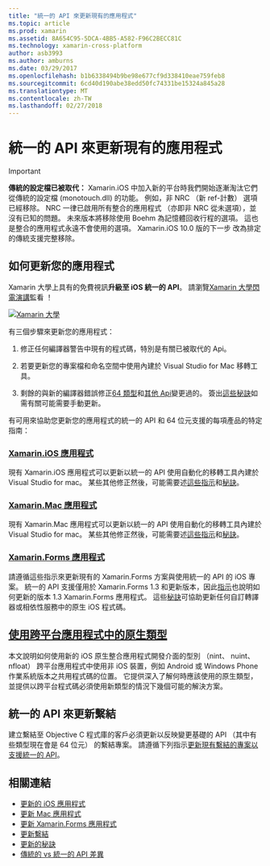 ```yaml
---
title: "統一的 API 來更新現有的應用程式"
ms.topic: article
ms.prod: xamarin
ms.assetid: 8A654C95-5DCA-4BB5-A582-F96C2BECC81C
ms.technology: xamarin-cross-platform
author: asb3993
ms.author: amburns
ms.date: 03/29/2017
ms.openlocfilehash: b1b6338494b9be98e677cf9d338410eae759feb8
ms.sourcegitcommit: 6cd40d190abe38edd50fc74331be15324a845a28
ms.translationtype: MT
ms.contentlocale: zh-TW
ms.lasthandoff: 02/27/2018
---
```

# <a name="updating-existing-apps-to-the-unified-api"></a>統一的 API 來更新現有的應用程式

> [!IMPORTANT]
> **傳統的設定檔已被取代：** Xamarin.iOS 中加入新的平台時我們開始逐漸淘汰它們從傳統的設定檔 (monotouch.dll) 的功能。 例如，非 NRC （新 ref-計數） 選項已經移除。 NRC 一律已啟用所有整合的應用程式 （亦即非 NRC 從未選項），並沒有已知的問題。 未來版本將移除使用 Boehm 為記憶體回收行程的選項。 這也是整合的應用程式永遠不會使用的選項。 Xamarin.iOS 10.0 版的下一步 改為排定的傳統支援完整移除。




## <a name="how-to-update-your-apps"></a>如何更新您的應用程式

Xamarin 大學上具有的免費視訊**升級至 iOS 統一的 API**。 請瀏覽[Xamarin 大學閃電演講](http://university.xamarin.com/lightninglectures)監看 ！

[ ![](updating-apps-images/xamu-video-sml.png "Xamarin 大學")](http://university.xamarin.com/lightninglectures)

有三個步驟來更新您的應用程式：

1. 修正任何編譯器警告中現有的程式碼，特別是有關已被取代的 Api。

2. 若要更新您的專案檔和命名空間中使用內建於 Visual Studio for Mac 移轉工具。

3. 剩餘的與新的編譯器錯誤修正[64 類型](~/cross-platform/macios/nativetypes.md)和[其他 Api](~/cross-platform/macios/unified/index.md#deprecated-typos)變更過的。 簽出[這些秘訣](~/cross-platform/macios/unified/updating-tips.md)如需有關可能需要手動更新。

有可用來協助您更新您的應用程式的統一的 API 和 64 位元支援的每項產品的特定指南：

### <a name="xamarinios-appscross-platformmaciosunifiedupdating-ios-appsmd"></a>[Xamarin.iOS 應用程式](~/cross-platform/macios/unified/updating-ios-apps.md)

現有 Xamarin.iOS 應用程式可以更新以統一的 API 使用自動化的移轉工具內建於 Visual Studio for mac。 某些其他修正然後，可能需要述[這些指示](~/cross-platform/macios/unified/updating-ios-apps.md)和[秘訣](~/cross-platform/macios/unified/updating-tips.md)。

###  <a name="xamarinmac-appscross-platformmaciosunifiedupdating-mac-appsmd"></a>[Xamarin.Mac 應用程式](~/cross-platform/macios/unified/updating-mac-apps.md)

現有 Xamarin.Mac 應用程式可以更新以統一的 API 使用自動化的移轉工具內建於 Visual Studio for mac。 某些其他修正然後，可能需要述[這些指示](~/cross-platform/macios/unified/updating-mac-apps.md)和[秘訣](~/cross-platform/macios/unified/updating-tips.md)。

###  <a name="xamarinforms-appscross-platformmaciosunifiedupdating-xamarin-forms-appsmd"></a>[Xamarin.Forms 應用程式](~/cross-platform/macios/unified/updating-xamarin-forms-apps.md)

請遵循這些指示來更新現有的 Xamarin.Forms 方案與使用統一的 API 的 iOS 專案。 統一的 API 支援僅用於 Xamarin.Forms 1.3 和更新版本，因此[指示](~/cross-platform/macios/unified/updating-xamarin-forms-apps.md)也說明如何更新的版本 1.3 Xamarin.Forms 應用程式。 這些[秘訣](~/cross-platform/macios/unified/updating-tips.md)可協助更新任何自訂轉譯器或相依性服務中的原生 iOS 程式碼。

## <a name="working-with-native-types-in-cross-platform-appscross-platformmaciosnativetypesmd"></a>[使用跨平台應用程式中的原生類型](~/cross-platform/macios/nativetypes.md)

本文說明如何使用新的 iOS 原生整合應用程式開發介面的型別 （nint、 nuint、 nfloat） 跨平台應用程式中使用非 iOS 裝置，例如 Android 或 Windows Phone 作業系統版本之共用程式碼的位置。 它提供深入了解何時應該使用的原生類型，並提供以跨平台程式碼必須使用新類型的情況下幾個可能的解決方案。

## <a name="update-bindings-to-the-unified-api"></a>統一的 API 來更新繫結

建立繫結至 Objective C 程式庫的客戶必須更新以反映變更基礎的 API （其中有些類型現在會是 64 位元） 的繫結專案。
請遵循下列指示[更新現有繫結的專案以支援統一的 API](~/cross-platform/macios/unified/update-binding.md)。




## <a name="related-links"></a>相關連結

- [更新的 iOS 應用程式](~/cross-platform/macios/unified/updating-ios-apps.md)
- [更新 Mac 應用程式](~/cross-platform/macios/unified/updating-mac-apps.md)
- [更新 Xamarin.Forms 應用程式](~/cross-platform/macios/unified/updating-xamarin-forms-apps.md)
- [更新繫結](~/cross-platform/macios/unified/update-binding.md)
- [更新的秘訣](~/cross-platform/macios/unified/updating-tips.md)
- [傳統的 vs 統一的 API 差異](http://developer.xamarin.comhttps://developer.xamarin.com/releases/ios/api_changes/classic-vs-unified-8.6.0/)
